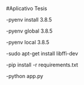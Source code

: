 #Aplicativo Tesis

-pyenv install 3.8.5

-pyenv global 3.8.5

-pyenv local 3.8.5

-sudo apt-get install libffi-dev

-pip install -r requirements.txt 

-python app.py



